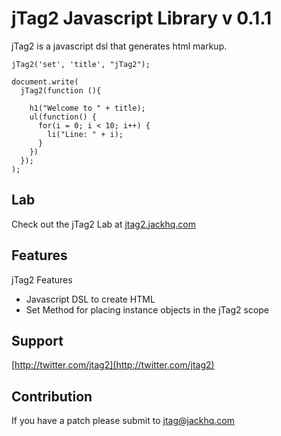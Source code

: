 # jTag2 Javascript Library v 0.1.1

jTag2 is a javascript dsl that generates html markup.
    
    jTag2('set', 'title', "jTag2");
    
    document.write(
      jTag2(function (){
        
        h1("Welcome to " + title);
        ul(function() {
          for(i = 0; i < 10; i++) {
            li("Line: " + i);
          }
        })
      });
    );
    
        
## Lab

Check out the jTag2 Lab at [jtag2.jackhq.com](http://jtag2.jackhq.com)


## Features

jTag2 Features

* Javascript DSL to create HTML
* Set Method for placing instance objects in the jTag2 scope

## Support

[http://twitter.com/jtag2](http://twitter.com/jtag2)

## Contribution

If you have a patch please submit to [jtag@jackhq.com](mailto://jtag@jackhq.com)


